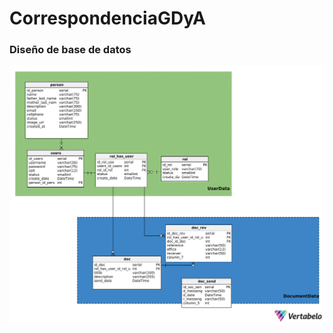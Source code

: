 # CorrespondenciaGDyA

### Diseño de base de datos
<img src="./documents/CorrespondenciaBD_V1.png"> 
